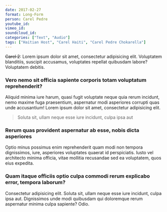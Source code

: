 ```yaml
---
date: 2017-02-27
format: Long-Form
person: Carel Pedre
youtube_id:
vimeo_id:
soundcloud_id:
categories: ["Text", "Audio"]
tags: ["Haitian Host", "Carel Haiti", "Carel Pedre Chokarella"]
---
```

~~Carel 2~~: Lorem ipsum dolor sit amet, consectetur adipisicing elit. Voluptatem blanditiis, suscipit accusamus, voluptates repellat quibusdam labore? Voluptatem debitis.

### Vero nemo sit officia sapiente corporis totam voluptatum reprehenderit?

Aliquid minima iure harum, quasi fugit voluptate neque quia rerum incidunt, nemo maxime fuga praesentium, aspernatur modi asperiores corrupti quas unde accusantium! Lorem ipsum dolor sit amet, consectetur adipisicing elit.

> Soluta sit, ullam neque esse iure incidunt, culpa ipsa aut

### Rerum quas provident aspernatur ab esse, nobis dicta asperiores

Optio minus possimus enim reprehenderit quam modi non tempora dignissimos, iure, asperiores voluptates quaerat id perspiciatis. Iusto vel architecto minima officia, vitae mollitia recusandae sed ea voluptatem, quos eius expedita.

### Quam itaque officiis optio culpa commodi rerum explicabo error, tempora laborum?
Consectetur adipisicing elit. Soluta sit, ullam neque esse iure incidunt, culpa ipsa aut. Dignissimos unde modi quibusdam qui doloremque rerum aspernatur minima culpa sapiente? Odio.
